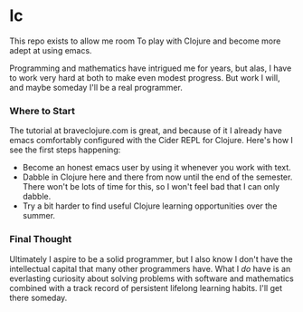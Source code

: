 # lc
This repo exists to allow me room To play with Clojure and become more adept at using emacs.

Programming and mathematics have intrigued me for years, but alas, I have to work very hard at both to make even modest progress. But work I will, and maybe someday I'll be a real programmer.

### Where to Start
The tutorial at braveclojure.com is great, and because of it I already have emacs comfortably configured with the Cider REPL for Clojure. Here's how I see the first steps happening:

+ Become an honest emacs user by using it  whenever you work with text.
+ Dabble in Clojure here and there from now until the end of the semester.  There won't be lots of time for this, so I won't feel bad that I can only dabble.
+ Try a bit harder to find useful Clojure learning opportunities over the summer.

### Final Thought
Ultimately I aspire to be a solid programmer, but I also know I don't have the intellectual capital that many other programmers have. What I *do* have is an everlasting curiosity about solving problems with software and mathematics combined with a track record of persistent lifelong learning habits. I'll get there someday.